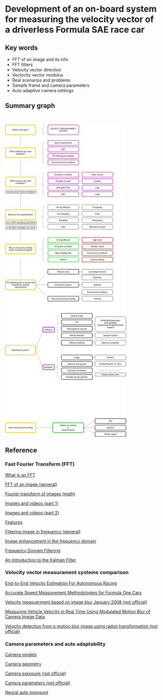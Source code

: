 # Development of an on-board system for measuring the velocity vector of a driverless Formula SAE race car

## Key words

* FFT of an image and its info
* FFT filters
* Velocity vector direction
* Veclocity vector modulus
* Real scenarios and problems
* Sample frame and camera parameters
* Auto adaptive camera settings

## Summary graph

<br/>

![Alt text](flow.png?raw=true "Title")

## Reference

### Fast Fourier Transform (FFT)

[What is an FFT](https://ieeexplore.ieee.org/stamp/stamp.jsp?tp=&arnumber=1447887)

[FFT of an image (general)](https://www.cs.unm.edu/~brayer/vision/fourier.html)

[Fourier transform of images (math)](http://mstrzel.eletel.p.lodz.pl/mstrzel/pattern_rec/fft_ang.pdf)

[Images and videos (part 1)](https://didatticaonline.unitn.it/dol/pluginfile.php/739709/mod_resource/content/0/01-1%20Images%20and%20Videos.pdf)

[Images and videos (part 2)](https://didatticaonline.unitn.it/dol/pluginfile.php/739853/mod_resource/content/0/01-2%20Images%20and%20Videos.pdf)

[Features](https://didatticaonline.unitn.it/dol/pluginfile.php/800036/mod_resource/content/0/06%20Features.pdf)

[Filtering image in frequency (general)](http://paulbourke.net/miscellaneous/imagefilter/)

[Image enhancement in the frequency domain](https://www.di.univr.it/documenti/OccorrenzaIns/matdid/matdid997179.pdf)

[Frequency Domain Filtering](http://www.cs.cmu.edu/~16385/s15/lectures/Lecture3.pdf)

[An Introduction to the Kalman Filter](https://didatticaonline.unitn.it/dol/pluginfile.php/1043712/mod_resource/content/0/kalman_intro.pdf)

### Velocity vector measurament systems comparison

[End-to-End Velocity Estimation For Autonomous Racing](https://arxiv.org/pdf/2003.06917.pdf)

[Accurate Speed Measurement Methodologies for Formula One Cars](https://ieeexplore.ieee.org/abstract/document/4258488)

[Velocity measuerment based on image blur January 2008 (not official)](https://www.researchgate.net/publication/228993494_Velocity_measuerment_based_on_image_blur)

[Measuring Vehicle Velocity in Real Time Using Modulated Motion Blur of Camera Image Data](https://ieeexplore.ieee.org/document/7543532)

[Velocity detection from a motion blur image using radon transformation (not official)](https://www.researchgate.net/publication/334263992_Velocity_Detection_from_a_Motion_Blur_Image_Using_Radon_Transformation)

### Camera parameters and auto adaptability

[Camera models](https://didatticaonline.unitn.it/dol/pluginfile.php/778032/mod_resource/content/0/02%20Models.pdf)

[Camera geometry](https://didatticaonline.unitn.it/dol/pluginfile.php/796020/mod_resource/content/0/05%20Geometry.pdf)

[Camera exposure (not official)](https://www.exposureguide.com/exposure/)

[Camera parameters (not official)](https://www.borrowlenses.com/blog/shutter-speed-chart/)

[Neural auto exposure](https://light.cs.princeton.edu/wp-content/uploads/2021/04/Neural_Auto_Exposure.pdf)
